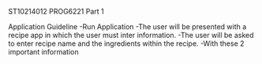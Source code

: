ST10214012
PROG6221
Part 1

Application Guideline
-Run Application
-The user will be presented with a recipe app in which the user must inter information.
-The user will be asked to enter recipe name and the ingredients within the recipe.
-With these 2 important information
